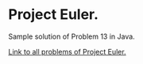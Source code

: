 # Project Euler.

Sample solution of Problem 13 in Java.

[Link to all problems of Project Euler.](https://projecteuler.net/)